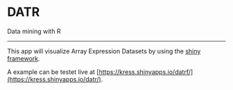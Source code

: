 # DATR
Data mining with R

---
This app will visualize Array Expression Datasets by using the [shiny framework](https://shiny.rstudio.com).

A example can be testet live at [https://kress.shinyapps.io/datrf/](https://kress.shinyapps.io/datr/).
